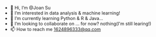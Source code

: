 - 👋 Hi, I’m @Joan Su
- 👀 I’m interested in data analysis & machine learning!
- 🌱 I’m currently learning Python & R & Java...
- 💞️ I’m looking to collaborate on ... for now? nothing(I'm still learing!)
- 📫 How to reach me 1624896333@qq.com

<!---
Joan Su is a ✨ special ✨ repository because its `README.md` (this file) appears on your GitHub profile.
You can click the Preview link to take a look at your changes.
--->
